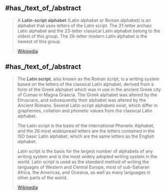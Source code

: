 ﻿---
has_id_wikidata: Q8229
subclass_of: "[[_Standards/WikiData/WD~alphabetic writing system,2182919]]"
history_of_topic: "[[_Standards/WikiData/WD~history of the Latin alphabet,3772237]]"
based_on: "[[_Standards/WikiData/WD~Old Italic,4891256]]"
topic_s_main_template: "[[_Standards/WikiData/WD~Template_Latin script,15063213]]"
different_from:
- "[[_Standards/WikiData/WD~English script,16929818]]"
- "[[_Standards/WikiData/WD~Latin-script alphabet,29575627]]"
- "[[_Standards/WikiData/WD~Latin alphabet,41670]]"
script_directionality: '[[_Standards/WikiData/WD~left-to-right,17321844]]'
has_part_s_: "[[_Standards/WikiData/WD~Latin-script letter,19776628]]"
described_by_source: '[[_Standards/WikiData/WD~Wikipesija,108929142]]'
inception: "-0700"
has_time_started: "-0700"
3D_model: "http://commons.wikimedia.org/wiki/Special:FilePath/LATEINISCHES%20ALPHABET%20NOTO%20SANS.stl"
image: "http://commons.wikimedia.org/wiki/Special:FilePath/Abecedarium.svg"
Unicode_range:
- U+0041-005A,U+0061-006A
- U+00AA,U+00BA,U+00C0-00D6,U+00D7-00F6,U+00F8-00FF
- U+2071,U+207F,U+2090-209C
- U+2160-2188
- U+1D400-1D6A5
- U+02B0-02E4
- U+1D00-1D25,U+1D2C-1D5C,U+1D62-1D65,U+1D6B-1D77,U+1D79-1DBE
- U+A722-A787,U+A78B-A7CA,U+A7D0-A7D1,U+A7D3,U+A7D5-A7D9,U+A7F2-A7FF
- U+AB30-AB5A,U+AB5C-AB64,U+AB66-AB69
- U+FF21-FF3A,U+FF41-FF5A
- U+10780-10785,U+10787-107B0,U+107B2-107BA
- U+2102,U+2107,U+210A-2113,U+2115,U+2117-2125,U+2128,U+212A-2134,U+2139-213B,U+2141-214C,U+214E
- U+1E00-1EFF
- U+0100-017F
- U+2C60-2C7F
- U+0180-024F
- U+0250-02AF
- U+FB00-FB06
instance_of: "[[_Standards/WikiData/WD~writing system,8192]]"
location: '[[_Standards/WikiData/WD~Italy,38]]'
ISO_15924_numeric_code: 215
name:
- Latin
- latin
Commons_category: "Latin alphabet"
distribution_map: "http://commons.wikimedia.org/wiki/Special:FilePath/Latin%20alphabet%20world%20distribution.svg"
spoken_text_audio: "http://commons.wikimedia.org/wiki/Special:FilePath/Nl-Latijnsalfabet.ogg"
described_at_URL: "https://wikipesija.org/wiki/sitelen_Lasina"
ISO_15924_alpha_4_code: Latn
Commons_gallery: "Latin letters"
---

## #has_/text_of_/abstract 

> A **Latin-script alphabet** (Latin alphabet or Roman alphabet) is an alphabet that uses letters of the Latin script. The 21-letter archaic Latin alphabet and the 23-letter classical Latin alphabet belong to the oldest of this group. The 26-letter modern Latin alphabet is the newest of this group.
>
> [Wikipedia](https://en.wikipedia.org/wiki/Latin-script%20alphabet) 


## #has_/text_of_/abstract 

> The **Latin script**, also known as the Roman script, is a writing system based on the letters of the classical Latin alphabet, derived from a form of the Greek alphabet which was in use in the ancient Greek city of Cumae in Magna Graecia. The Greek alphabet was altered by the Etruscans, and subsequently their alphabet was altered by the Ancient Romans. Several Latin-script alphabets exist, which differ in graphemes, collation and phonetic values from the classical Latin alphabet.
>
> The Latin script is the basis of the International Phonetic Alphabet, and the 26 most widespread letters are the letters contained in the ISO basic Latin alphabet, which are the same letters as the English alphabet.
>
> Latin script is the basis for the largest number of alphabets of any writing system and is the most widely adopted writing system in the world. Latin script is used as the standard method of writing the languages of Western and Central Europe, most of sub-Saharan Africa, the Americas, and Oceania, as well as many languages in other parts of the world.
>
> [Wikipedia](https://en.wikipedia.org/wiki/Latin%20script)  



